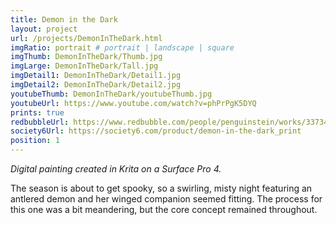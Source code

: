 ```yaml
---
title: Demon in the Dark
layout: project
url: /projects/DemonInTheDark.html
imgRatio: portrait # portrait | landscape | square
imgThumb: DemonInTheDark/Thumb.jpg
imgLarge: DemonInTheDark/Tall.jpg
imgDetail1: DemonInTheDark/Detail1.jpg
imgDetail2: DemonInTheDark/Detail2.jpg
youtubeThumb: DemonInTheDark/youtubeThumb.jpg
youtubeUrl: https://www.youtube.com/watch?v=phPrPgK5DYQ
prints: true
redbubbleUrl: https://www.redbubble.com/people/penguinstein/works/33734575-demon-in-the-dark
society6Url: https://society6.com/product/demon-in-the-dark_print
position: 1
---
```


*Digital painting created in Krita on a Surface Pro 4.* 

The season is about to get spooky, so a swirling, misty night featuring an antlered demon and her winged companion seemed fitting. The process for this one was a bit meandering, but the core concept remained throughout.